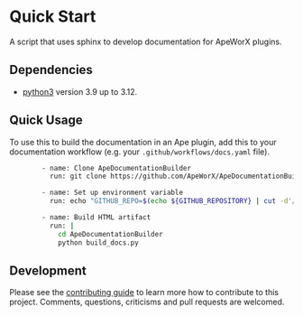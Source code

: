 # Quick Start

A script that uses sphinx to develop documentation for ApeWorX plugins.

## Dependencies

- [python3](https://www.python.org/downloads) version 3.9 up to 3.12.

## Quick Usage

To use this to build the documentation in an Ape plugin, add this to your documentation workflow (e.g. your `.github/workflows/docs.yaml` file).

```bash
        - name: Clone ApeDocumentationBuilder
          run: git clone https://github.com/ApeWorX/ApeDocumentationBuilder.git

        - name: Set up environment variable
          run: echo "GITHUB_REPO=$(echo ${GITHUB_REPOSITORY} | cut -d'/' -f2)" >> $GITHUB_ENV

        - name: Build HTML artifact
          run: |
            cd ApeDocumentationBuilder
            python build_docs.py

```

## Development

Please see the [contributing guide](CONTRIBUTING.md) to learn more how to contribute to this project.
Comments, questions, criticisms and pull requests are welcomed.
